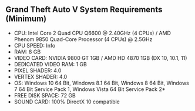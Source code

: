 ## Grand Theft Auto V System Requirements (Minimum)
- CPU: Intel Core 2 Quad CPU Q6600 @ 2.40GHz (4 CPUs) / AMD Phenom 9850 Quad-Core Processor (4 CPUs) @ 2.5GHz
- CPU SPEED: Info
- RAM: 8 GB
- VIDEO CARD: NVIDIA 9800 GT 1GB / AMD HD 4870 1GB (DX 10, 10.1, 11)
- DEDICATED VIDEO RAM: 1 GB
- PIXEL SHADER: 4.0
- VERTEX SHADER: 4.0
- OS: Windows 10 64 Bit, Windows 8.1 64 Bit, Windows 8 64 Bit, Windows 7 64 Bit Service Pack 1, Windows Vista 64 Bit Service Pack 2*
- FREE DISK SPACE: 72 GB
- SOUND CARD: 100% DirectX 10 compatible
